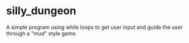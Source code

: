 # silly_dungeon
A simple program using while loops to get user input and guide the user through a "mud" style game. 
